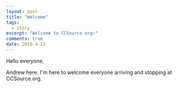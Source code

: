 ```yaml
---
layout: post
title: "Welcome"
tags:
  - story
excerpt: "Welcome to CCSource.org~"
comments: true
date: 2018-4-13
---
```

Hello everyone,

Andrew here. I'm here to welcome everyone arriving and stopping at CCSource.org.
